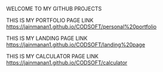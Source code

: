 WELCOME TO MY GITHUB PROJECTS 

THIS IS MY PORTFOLIO PAGE LINK
https://jainmanan1.github.io/CODSOFT/personal%20portfolio

THIS IS MY LANDING PAGE LINK
https://jainmanan1.github.io/CODSOFT/landing%20page

THIS IS MY CALCULATOR PAGE LINK
https://jainmanan1.github.io/CODSOFT/calculator


